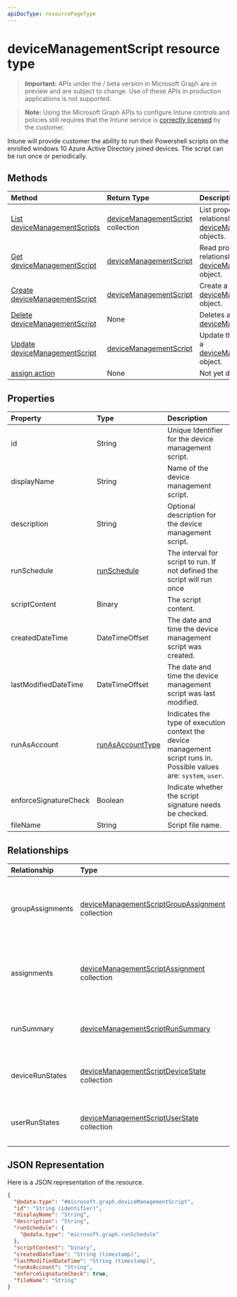 ```yaml
---
apiDocType: resourcePageType
---
```

# deviceManagementScript resource type

> **Important:** APIs under the / beta version in Microsoft Graph are in preview and are subject to change. Use of these APIs in production applications is not supported.

> **Note:** Using the Microsoft Graph APIs to configure Intune controls and policies still requires that the Intune service is [correctly licensed](https://go.microsoft.com/fwlink/?linkid=839381) by the customer.

Intune will provide customer the ability to run their Powershell scripts on the enrolled windows 10 Azure Active Directory joined devices. The script can be run once or periodically.
## Methods
|Method|Return Type|Description|
|:---|:---|:---|
|[List deviceManagementScripts](../api/intune_devices_devicemanagementscript_list.md)|[deviceManagementScript](../resources/intune_devices_devicemanagementscript.md) collection|List properties and relationships of the [deviceManagementScript](../resources/intune_devices_devicemanagementscript.md) objects.|
|[Get deviceManagementScript](../api/intune_devices_devicemanagementscript_get.md)|[deviceManagementScript](../resources/intune_devices_devicemanagementscript.md)|Read properties and relationships of the [deviceManagementScript](../resources/intune_devices_devicemanagementscript.md) object.|
|[Create deviceManagementScript](../api/intune_devices_devicemanagementscript_create.md)|[deviceManagementScript](../resources/intune_devices_devicemanagementscript.md)|Create a new [deviceManagementScript](../resources/intune_devices_devicemanagementscript.md) object.|
|[Delete deviceManagementScript](../api/intune_devices_devicemanagementscript_delete.md)|None|Deletes a [deviceManagementScript](../resources/intune_devices_devicemanagementscript.md).|
|[Update deviceManagementScript](../api/intune_devices_devicemanagementscript_update.md)|[deviceManagementScript](../resources/intune_devices_devicemanagementscript.md)|Update the properties of a [deviceManagementScript](../resources/intune_devices_devicemanagementscript.md) object.|
|[assign action](../api/intune_devices_devicemanagementscript_assign.md)|None|Not yet documented|

## Properties
|Property|Type|Description|
|:---|:---|:---|
|id|String|Unique Identifier for the device management script.|
|displayName|String|Name of the device management script.|
|description|String|Optional description for the device management script.|
|runSchedule|[runSchedule](../resources/intune_devices_runschedule.md)|The interval for script to run. If not defined the script will run once|
|scriptContent|Binary|The script content.|
|createdDateTime|DateTimeOffset|The date and time the device management script was created.|
|lastModifiedDateTime|DateTimeOffset|The date and time the device management script was last modified.|
|runAsAccount|[runAsAccountType](../resources/intune_devices_runasaccounttype.md)|Indicates the type of execution context the device management script runs in. Possible values are: `system`, `user`.|
|enforceSignatureCheck|Boolean|Indicate whether the script signature needs be checked.|
|fileName|String|Script file name.|

## Relationships
|Relationship|Type|Description|
|:---|:---|:---|
|groupAssignments|[deviceManagementScriptGroupAssignment](../resources/intune_devices_devicemanagementscriptgroupassignment.md) collection|The list of group assignments for the device management script.|
|assignments|[deviceManagementScriptAssignment](../resources/intune_devices_devicemanagementscriptassignment.md) collection|The list of group assignments for the device management script.|
|runSummary|[deviceManagementScriptRunSummary](../resources/intune_devices_devicemanagementscriptrunsummary.md)|Run summary for device management script.|
|deviceRunStates|[deviceManagementScriptDeviceState](../resources/intune_devices_devicemanagementscriptdevicestate.md) collection|List of run states for this script across all devices.|
|userRunStates|[deviceManagementScriptUserState](../resources/intune_devices_devicemanagementscriptuserstate.md) collection|List of run states for this script across all users.|

## JSON Representation
Here is a JSON representation of the resource.
<!-- {
  "blockType": "resource",
  "keyProperty": "id",
  "@odata.type": "microsoft.graph.deviceManagementScript"
}
-->
``` json
{
  "@odata.type": "#microsoft.graph.deviceManagementScript",
  "id": "String (identifier)",
  "displayName": "String",
  "description": "String",
  "runSchedule": {
    "@odata.type": "microsoft.graph.runSchedule"
  },
  "scriptContent": "binary",
  "createdDateTime": "String (timestamp)",
  "lastModifiedDateTime": "String (timestamp)",
  "runAsAccount": "String",
  "enforceSignatureCheck": true,
  "fileName": "String"
}
```





